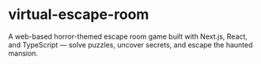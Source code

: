 # virtual-escape-room
A web-based horror-themed escape room game built with Next.js, React, and TypeScript — solve puzzles, uncover secrets, and escape the haunted mansion.
